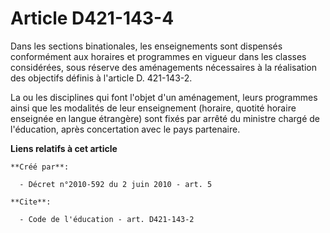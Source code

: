 # Article D421-143-4

Dans les sections binationales, les enseignements sont dispensés conformément aux horaires et programmes en vigueur dans les
classes considérées, sous réserve des aménagements nécessaires à la réalisation des objectifs définis à l'article D.
421-143-2. 

La ou les disciplines qui font l'objet d'un aménagement, leurs programmes ainsi que les modalités de leur enseignement
(horaire, quotité horaire enseignée en langue étrangère) sont fixés par arrêté du ministre chargé de l'éducation, après
concertation avec le pays partenaire.

**Liens relatifs à cet article**

	**Créé par**:

	  - Décret n°2010-592 du 2 juin 2010 - art. 5

	**Cite**:

	  - Code de l'éducation - art. D421-143-2
